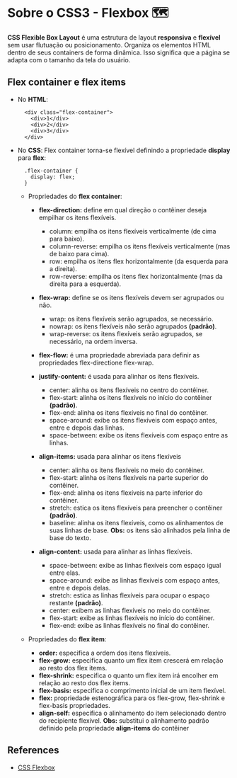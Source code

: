 # Sobre o CSS3 - Flexbox :world_map:
**CSS Flexible Box Layout** é uma estrutura de layout **responsiva** e **flexível** sem usar flutuação ou posicionamento.
Organiza os elementos HTML dentro de seus containers de forma dinâmica.
Isso significa que a página se adapta com o tamanho da tela do usuário.

## Flex container e flex items
- No **HTML**:

		<div class="flex-container">
		  <div>1</div>
		  <div>2</div>
		  <div>3</div>
		</div>

- No **CSS**:
	Flex container torna-se flexível definindo a propriedade **display** para **flex**:

		.flex-container {
		  display: flex;
		}

	- Propriedades do **flex container**:
		- **flex-direction:** define em qual direção o contêiner deseja empilhar os itens flexíveis.
			- column: empilha os itens flexíveis verticalmente (de cima para baixo).
			- column-reverse: empilha os itens flexíveis verticalmente (mas de baixo para cima).
			- row: empilha os itens flex horizontalmente (da esquerda para a direita).
			- row-reverse: empilha os itens flex horizontalmente (mas da direita para a esquerda).
			
		- **flex-wrap:** define se os itens flexíveis devem ser agrupados ou não.
			- wrap: os itens flexíveis serão agrupados, se necessário.
			- nowrap: os itens flexíveis não serão agrupados **(padrão)**.
			- wrap-reverse: os itens flexíveis serão agrupados, se necessário, na ordem inversa.
			
		- **flex-flow:** é uma propriedade abreviada para definir as propriedades flex-directione flex-wrap.
		
		- **justify-content:** é usada para alinhar os itens flexíveis.
			- center: alinha os itens flexíveis no centro do contêiner.
			- flex-start: alinha os itens flexíveis no início do contêiner **(padrão)**.
			- flex-end: alinha os itens flexíveis no final do contêiner.
			- space-around: exibe os itens flexíveis com espaço antes, entre e depois das linhas.
			- space-between: exibe os itens flexíveis com espaço entre as linhas.
			
		- **align-items:** usada para alinhar os itens flexíveis
			- center: alinha os itens flexíveis no meio do contêiner.
			- flex-start: alinha os itens flexíveis na parte superior do contêiner.
			- flex-end: alinha os itens flexíveis na parte inferior do contêiner.
			- stretch: estica os itens flexíveis para preencher o contêiner **(padrão)**.
			- baseline: alinha os itens flexíveis, como os alinhamentos de suas linhas de base.
			**Obs:** os itens são alinhados pela linha de base do texto.
			
		- **align-content:** usada para alinhar as linhas flexíveis.
			- space-between: exibe as linhas flexíveis com espaço igual entre elas.
			- space-around: exibe as linhas flexíveis com espaço antes, entre e depois delas.
			- stretch: estica as linhas flexíveis para ocupar o espaço restante **(padrão)**.
			- center: exibem as linhas flexíveis no meio do contêiner.
			- flex-start: exibe as linhas flexíveis no início do contêiner.
			- flex-end: exibe as linhas flexíveis no final do contêiner.
		
	- Propriedades do **flex item**:
		- **order:** especifica a ordem dos itens flexíveis.
		- **flex-grow:** especifica quanto um flex item crescerá em relação ao resto dos flex items.
		- **flex-shrink:** especifica o quanto um flex item irá encolher em relação ao resto dos flex items.
		- **flex-basis:** especifica o comprimento inicial de um item flexível.
		- **flex:** propriedade estenográfica para os flex-grow, flex-shrink e flex-basis propriedades.
		- **align-self:** especifica o alinhamento do item selecionado dentro do recipiente flexível.
		**Obs:** substitui o alinhamento padrão definido pela propriedade **align-items** do contêiner
	
## References
* [CSS Flexbox](https://www.w3schools.com/css/css3_flexbox.asp)

